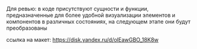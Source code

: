 Для ревью: в коде присутствуют сущности и функции, предназначенные
для более удобной визуализации элементов и компонентов в различных состояниях,
на следующем этапе они будут преобразованы

ссылка на макет: https://disk.yandex.ru/d/olEawGBO_18K8w
